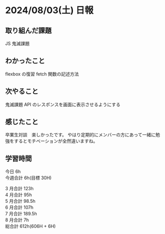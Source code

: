 # 2024/08/03(土) 日報

## 取り組んだ課題

JS 鬼滅課題

## わかったこと

flexbox の復習
fetch 関数の記述方法

## 次やること

鬼滅課題 API のレスポンスを画面に表示させるようにする

## 感じたこと

卒業生対談　楽しかったです。
やはり定期的にメンバーの方にあって一緒に勉強をするとモチベーションが全然違いますね。

## 学習時間

今日 6h
<br />
今週合計 6h(目標 30H)
<br />

3 月合計 123h
<br />
4 月合計 95h
<br />
5 月合計 98.5h
<br />
6 月合計 107h
<br />
7 月合計 189.5h
<br />
8 月合計 7h
<br />
総合計 612h(606H + 6H)
